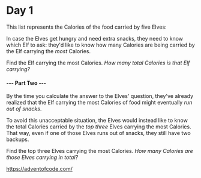 # Day 1

This list represents the Calories of the food carried by five Elves:

In case the Elves get hungry and need extra snacks, they need to know which Elf to ask: they'd like to know how many Calories are being carried by the Elf carrying the _most_ Calories.

Find the Elf carrying the most Calories. _How many total Calories is that Elf carrying?_

#### --- Part Two ---

By the time you calculate the answer to the Elves' question, they've already realized that the Elf carrying the most Calories of food might eventually _run out of snacks_.

To avoid this unacceptable situation, the Elves would instead like to know the total Calories carried by the _top three_ Elves carrying the most Calories. That way, even if one of those Elves runs out of snacks, they still have two backups.

Find the top three Elves carrying the most Calories. _How many Calories are those Elves carrying in total?_


https://adventofcode.com/
